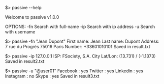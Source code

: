$> passive --help

Welcome to passive v1.0.0

OPTIONS:
-fn Search with full-name
-ip Search with ip address
-u Search with username

$> passive -fn "Jean Dupont"
First name: Jean
Last name: Dupont
Address: 7 rue du Progrès
75016 Paris
Number: +33601010101
Saved in result.txt

$> passive -ip 127.0.0.1
ISP: FSociety, S.A.
City Lat/Lon: (13.731) / (-1.1373)
Saved in result2.txt

$> passive -u "@user01"
Facebook : yes
Twitter : yes
Linkedin : yes
Instagram : no
Skype : yes
Saved in result3.txt
